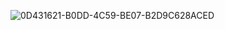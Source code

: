 ![0D431621-B0DD-4C59-BE07-B2D9C628ACED](https://github.com/user-attachments/assets/2fc002de-4557-48ec-8620-c131fc941170)



